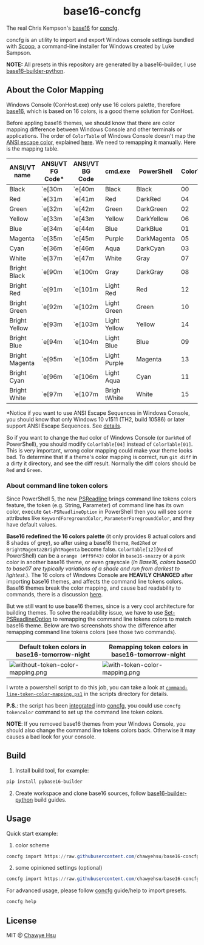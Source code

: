 <div align="center">
    <h1 align="center">base16-concfg</h1>
</div>

The real Chris Kempson's [base16](https://github.com/chriskempson/base16)
for [concfg](https://github.com/lukesampson/concfg).

concfg is an utility to import and export Windows console settings bundled with
[Scoop](https://github.com/lukesampson/scoop), a command-line installer
for Windows created by Luke Sampson.

**NOTE:** All presets in this repository are generated by a base16-builder,
I use [base16-builder-python].

About the Color Mapping
-----------------------

Windows Console (ConHost.exe) only use 16 colors palette,
therefore [base16](http://chriskempson.com/projects/base16/),
which is based on 16 colors, is a good theme solution for ConHost.

Before appling base16 themes, we should know that there are color mapping
difference between Windows Console and other terminals or applications.
The order of `ColorTable` of Windows Console doesn't map the [ANSI escape color], explained [here].
We need to remapping it manually. Here is the mapping table.

| ANSI/VT name   | ANSI/VT FG Code* | ANSI/VT BG Code | cmd.exe      | PowerShell  | ColorTable |
|----------------|------------------|-----------------|--------------|-------------|------------|
| Black          | \`e[30m          | \`e[40m         | Black        | Black       | 00         |
| Red            | \`e[31m          | \`e[41m         | Red          | DarkRed     | 04         |
| Green          | \`e[32m          | \`e[42m         | Green        | DarkGreen   | 02         |
| Yellow         | \`e[33m          | \`e[43m         | Yellow       | DarkYellow  | 06         |
| Blue           | \`e[34m          | \`e[44m         | Blue         | DarkBlue    | 01         |
| Magenta        | \`e[35m          | \`e[45m         | Purple       | DarkMagenta | 05         |
| Cyan           | \`e[36m          | \`e[46m         | Aqua         | DarkCyan    | 03         |
| White          | \`e[37m          | \`e[47m         | White        | Gray        | 07         |
| Bright Black   | \`e[90m          | \`e[100m        | Gray         | DarkGray    | 08         |
| Bright Red     | \`e[91m          | \`e[101m        | Light Red    | Red         | 12         |
| Bright Green   | \`e[92m          | \`e[102m        | Light Green  | Green       | 10         |
| Bright Yellow  | \`e[93m          | \`e[103m        | Light Yellow | Yellow      | 14         |
| Bright Blue    | \`e[94m          | \`e[104m        | Light Blue   | Blue        | 09         |
| Bright Magenta | \`e[95m          | \`e[105m        | Light Purple | Magenta     | 13         |
| Bright Cyan    | \`e[96m          | \`e[106m        | Light Aqua   | Cyan        | 11         |
| Bright White   | \`e[97m          | \`e[107m        | Brigh tWhite | White       | 15         |

*Notice if you want to use ANSI Escape Sequences in Windows Console, you should know that
only Windows 10 v1511 (TH2, build 10586) or later support ANSI Escape Sequences.
See [details](https://stackoverflow.com/questions/16755142/how-to-make-win32-console-recognize-ansi-vt100-escape-sequences).

So if you want to change the `Red` color of Windows Console (or `DarkRed` of PowerShell),
you should modify `ColorTable[04]` instead of `ColorTable[01]`. This is very important,
wrong color mapping could make your theme looks bad. To determine that if a theme's
color mapping is correct, run `git diff` in a dirty it directory, and see
the diff result. Normally the diff colors should be `Red` and `Green`.

### About command line token colors

Since PowerShell 5, the new [PSReadline] brings command line tokens colors feature,
the token (e.g. String, Parameter) of command line has its own color, execute
`Get-PSReadlineOption` in PowerShell then you will see some attributes like
`KeywordForegroundColor`, `ParameterForegroundColor`, and they have default values.

**Base16 redefined the 16 colors palette** (it only provides 8 actual colors and 8 shades of grey),
so after using a base16 theme, `Red2Red` or `BrightMagenta2BrightMagenta` become false. `ColorTable[12]`(`Red` of PowerShell)
can be a `orange (#ff9f43)` color in `base16-snazzy` or a `pink` color in another base16 theme,
or even grayscale (*In Base16, colors base00 to base07 are typically variations of a shade and run from darkest to lightest.*). The 16 colors of Windows Console are **HEAVILY CHANGED** after importing base16 themes,
and affects the command line tokens colors. Base16 themes break the color mapping,
and cause bad readability to commands, there is a discussion [here](https://github.com/lukesampson/concfg/issues/10).

But we still want to use base16 themes, since is a very cool architecture for building themes.
To solve the readability issue, we have to use [Set-PSReadlineOption]
to remapping the command line tokens colors to match base16 theme. Below are two screenshots
show the difference after remapping command line tokens colors (see those two commands).

| Default token colors in base16-tomorrow-night | Remapping token colors in base16-tomorrow-night  |
|----------------------|-----------------------|
| ![without-token-color-mapping.png](docs/without-token-color-mapping.png) | ![with-token-color-mapping.png](docs/with-token-color-mapping.png) |

I wrote a powershell script to do this job, you can take a look at [`command-line-token-color-mapping.ps1`](scripts/command-line-token-color-mapping.ps1) in the scripts directory for details.

**P.S.**: the script has been [integrated](https://github.com/lukesampson/concfg/pull/46) into [concfg](https://github.com/lukesampson/concfg), you could use `concfg tokencolor` command to set up the command line token colors.

**NOTE**: If you removed base16 themes from your Windows Console, you should also change the command line tokens colors back. Otherwise it may causes a bad look for your console.

Build
-----

1. Install build tool, for example:

``` powershell
pip install pybase16-builder
```

2. Create workspace and clone base16 sources, follow [base16-builder-python] build guides.

Usage
-----

Quick start example:

1. color scheme
``` powershell
concfg import https://raw.githubusercontent.com/chawyehsu/base16-concfg/master/presets/base16-solarized-dark.json
```

2. some opinioned settings (optional)
``` powershell
concfg import https://raw.githubusercontent.com/chawyehsu/base16-concfg/master/presets/basic.json
```

For advanced usage, please follow [concfg](https://github.com/lukesampson/concfg) guide/help to import presets.

``` powershell
concfg help
```

License
-------

MIT @ [Chawye Hsu](https://chawyehsu.com)

[Set-PSReadlineOption]: https://docs.microsoft.com/en-us/powershell/module/psreadline/Set-PSReadlineOption
[PSReadline]: https://docs.microsoft.com/en-us/powershell/module/psreadline/
[base16-builder-python]: https://github.com/InspectorMustache/base16-builder-python
[ANSI escape color]: https://en.wikipedia.org/wiki/ANSI_escape_code#Colors
[here]: https://github.com/dotnet/corefx/blob/5e36ca02d2594f715da829aafaf7af2b554dfcdf/src/System.Console/src/System/ConsolePal.Unix.cs#L577-L603
[base16 styling guidelines]: https://github.com/chriskempson/base16/blob/master/styling.md
